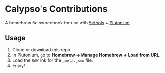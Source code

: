 # Calypso's Contributions

A homebrew 5e sourcebook for use with [5etools](https://5e.tools) + [Plutonium](https://github.com/TheGiddyLimit/plutonium).

## Usage
1. Clone or download this repo.
2. In Plutonium, go to **Homebrew → Manage Homebrew → Load from URL**.
3. Load the `RAW` link for the `_meta.json` file.
4. Enjoy!
